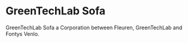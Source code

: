 # GreenTechLab Sofa
GreenTechLab Sofa a Corporation between Fleuren, GreenTechLab and Fontys Venlo.
